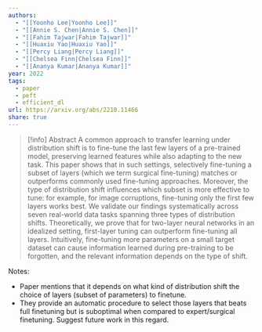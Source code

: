 ```yaml
---
authors:
  - "[[Yoonho Lee|Yoonho Lee]]"
  - "[[Annie S. Chen|Annie S. Chen]]"
  - "[[Fahim Tajwar|Fahim Tajwar]]"
  - "[[Huaxiu Yao|Huaxiu Yao]]"
  - "[[Percy Liang|Percy Liang]]"
  - "[[Chelsea Finn|Chelsea Finn]]"
  - "[[Ananya Kumar|Ananya Kumar]]"
year: 2022
tags:
  - paper
  - peft
  - efficient_dl
url: https://arxiv.org/abs/2210.11466
share: true
---
```

> [!info] Abstract
> A common approach to transfer learning under distribution shift is to fine-tune the last few layers of a pre-trained model, preserving learned features while also adapting to the new task. This paper shows that in such settings, selectively fine-tuning a subset of layers (which we term surgical fine-tuning) matches or outperforms commonly used fine-tuning approaches. Moreover, the type of distribution shift influences which subset is more effective to tune: for example, for image corruptions, fine-tuning only the first few layers works best. We validate our findings systematically across seven real-world data tasks spanning three types of distribution shifts. Theoretically, we prove that for two-layer neural networks in an idealized setting, first-layer tuning can outperform fine-tuning all layers. Intuitively, fine-tuning more parameters on a small target dataset can cause information learned during pre-training to be forgotten, and the relevant information depends on the type of shift.

Notes:
- Paper mentions that it depends on what kind of distribution shift the choice of layers (subset of parameters) to finetune.
- They provide an automatic procedure to select those layers that beats full finetuning but is suboptimal when compared to expert/surgical finetuning. Suggest future work in this regard.